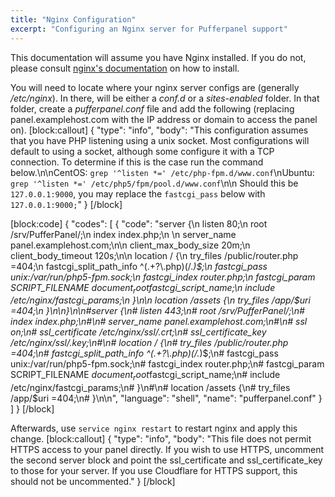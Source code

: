 ```yaml
---
title: "Nginx Configuration"
excerpt: "Configuring an Nginx server for Pufferpanel support"
---
```

This documentation will assume you have Nginx installed. If you do not, please consult [nginx's documentation](http://wiki.nginx.org/Install) on how to install.

You will need to locate where your nginx server configs are (generally */etc/nginx*). In there, will be either a *conf.d* or a *sites-enabled* folder. In that folder, create a *pufferpanel.conf* file and add the following (replacing panel.examplehost.com with the IP address or domain to access the panel on).
[block:callout]
{
  "type": "info",
  "body": "This configuration assumes that you have PHP listening using a unix socket. Most configurations will default to using a socket, although some configure it with a TCP connection. To determine if this is the case run the command below.\n\nCentOS: `grep '^listen *=' /etc/php-fpm.d/www.conf`\nUbuntu: `grep '^listen *=' /etc/php5/fpm/pool.d/www.conf`\n\n Should this be `127.0.0.1:9000`, you may replace the `fastcgi_pass` below with `127.0.0.1:9000;`"
}
[/block]

[block:code]
{
  "codes": [
    {
      "code": "server {\n    listen 80;\n    root /srv/PufferPanel/;\n    index index.php;\n    \n    server_name panel.examplehost.com;\n\n    client_max_body_size 20m;\n    client_body_timeout 120s;\n\n    location / {\n        try_files /public/router.php =404;\n        fastcgi_split_path_info ^(.+?\\.php)(/.*)$;\n        fastcgi_pass unix:/var/run/php5-fpm.sock;\n        fastcgi_index router.php;\n        fastcgi_param SCRIPT_FILENAME $document_root$fastcgi_script_name;\n        include /etc/nginx/fastcgi_params;\n    }\n\n    location /assets {\n        try_files /app/$uri =404;\n    }\n\n}\n\n#server {\n#    listen 443;\n#    root /srv/PufferPanel/;\n#    index index.php;\n#\n#    server_name panel.examplehost.com;\n#\n#    ssl on;\n#    ssl_certificate     /etc/nginx/ssl/<server>.crt;\n#    ssl_certificate_key /etc/nginx/ssl/<server>.key;\n#\n#    location / {\n#        try_files /public/router.php =404;\n#        fastcgi_split_path_info ^(.+?\\.php)(/.*)$;\n#        fastcgi_pass unix:/var/run/php5-fpm.sock;\n#        fastcgi_index router.php;\n#        fastcgi_param SCRIPT_FILENAME $document_root$fastcgi_script_name;\n#        include /etc/nginx/fastcgi_params;\n#    }\n#\n#    location /assets {\n#        try_files /app/$uri =404;\n#    }\n\n",
      "language": "shell",
      "name": "pufferpanel.conf"
    }
  ]
}
[/block]

Afterwards, use `service nginx restart` to restart nginx and apply this change.
[block:callout]
{
  "type": "info",
  "body": "This file does not permit HTTPS access to your panel directly. If you wish to use HTTPS, uncomment the second server block and point the ssl_certificate and ssl_certificate_key to those for your server. If you use Cloudflare for HTTPS support, this should not be uncommented."
}
[/block]